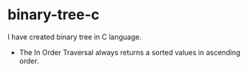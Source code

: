 # binary-tree-c
I have created binary tree in C language. 
- The In Order Traversal always returns a sorted values in ascending order.
